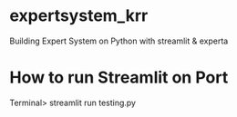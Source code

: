 # expertsystem_krr
Building Expert System on Python with streamlit &amp; experta

# How to run Streamlit on Port
Terminal>  streamlit run testing.py  
